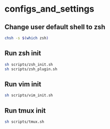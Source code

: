 # configs_and_settings

## Change user default shell to zsh

```bash
chsh -s $(which zsh)
```

## Run zsh init

```bash
sh scripts/zsh_init.sh
sh scripts/zsh_plugin.sh
```

## Run vim init

```bash
sh scripts/vim_init.sh
```

## Run tmux init

```bash
sh scripts/tmux.sh
```

